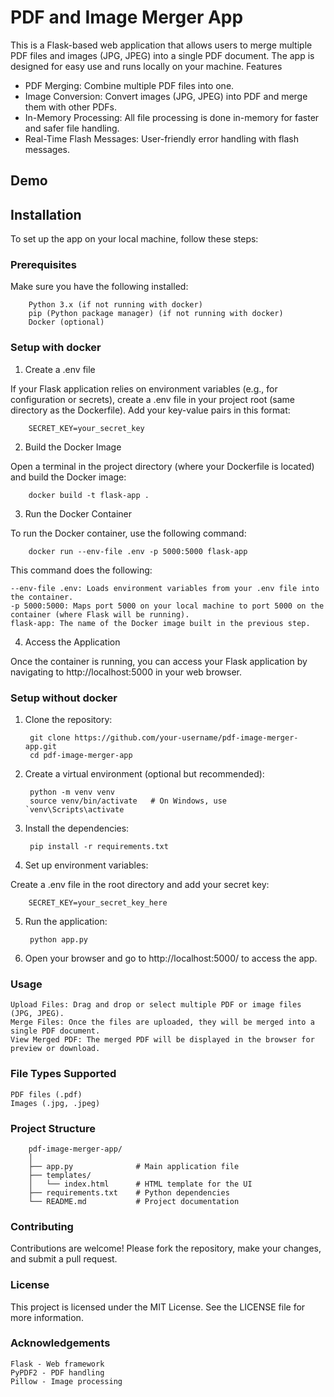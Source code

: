 # PDF and Image Merger App #

This is a Flask-based web application that allows users to merge multiple PDF files and images (JPG, JPEG) into a single PDF document. The app is designed for easy use and runs locally on your machine.
Features

- PDF Merging: Combine multiple PDF files into one.
- Image Conversion: Convert images (JPG, JPEG) into PDF and merge them with other PDFs.
- In-Memory Processing: All file processing is done in-memory for faster and safer file handling.
- Real-Time Flash Messages: User-friendly error handling with flash messages.

## Demo ##

## Installation ##

To set up the app on your local machine, follow these steps:

### Prerequisites ###

Make sure you have the following installed:

        Python 3.x (if not running with docker)
        pip (Python package manager) (if not running with docker)
        Docker (optional)

### Setup with docker ###

1. Create a .env file

If your Flask application relies on environment variables (e.g., for configuration or secrets), create a .env file in your project root (same directory as the Dockerfile). Add your key-value pairs in this format:

        SECRET_KEY=your_secret_key

2. Build the Docker Image

Open a terminal in the project directory (where your Dockerfile is located) and build the Docker image:

        docker build -t flask-app .

3. Run the Docker Container

To run the Docker container, use the following command:

        docker run --env-file .env -p 5000:5000 flask-app

This command does the following:

    --env-file .env: Loads environment variables from your .env file into the container.
    -p 5000:5000: Maps port 5000 on your local machine to port 5000 on the container (where Flask will be running).
    flask-app: The name of the Docker image built in the previous step.

4. Access the Application

Once the container is running, you can access your Flask application by navigating to http://localhost:5000 in your web browser.
    
### Setup without docker ###

1. Clone the repository:
   
        git clone https://github.com/your-username/pdf-image-merger-app.git
        cd pdf-image-merger-app

3. Create a virtual environment (optional but recommended):

        python -m venv venv
        source venv/bin/activate   # On Windows, use `venv\Scripts\activate

3. Install the dependencies:

        pip install -r requirements.txt

4. Set up environment variables:

Create a .env file in the root directory and add your secret key:
        
        SECRET_KEY=your_secret_key_here

5. Run the application:

        python app.py

6. Open your browser and go to http://localhost:5000/ to access the app.

### Usage ###

    Upload Files: Drag and drop or select multiple PDF or image files (JPG, JPEG).
    Merge Files: Once the files are uploaded, they will be merged into a single PDF document.
    View Merged PDF: The merged PDF will be displayed in the browser for preview or download.

### File Types Supported ###

    PDF files (.pdf)
    Images (.jpg, .jpeg)

### Project Structure ###

        pdf-image-merger-app/
        │
        ├── app.py              # Main application file
        ├── templates/
        │   └── index.html      # HTML template for the UI
        ├── requirements.txt    # Python dependencies
        └── README.md           # Project documentation

### Contributing ###

Contributions are welcome! Please fork the repository, make your changes, and submit a pull request.

### License ###

This project is licensed under the MIT License. See the LICENSE file for more information.

### Acknowledgements ###

    Flask - Web framework
    PyPDF2 - PDF handling
    Pillow - Image processing
